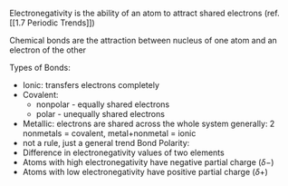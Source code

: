 Electronegativity is the ability of an atom to attract shared electrons (ref. [[1.7 Periodic Trends]])

Chemical bonds are the attraction between nucleus of one atom and an electron of the other

Types of Bonds:
- Ionic: transfers electrons completely
- Covalent:
	- nonpolar - equally shared electrons
	- polar - unequally shared electrons
- Metallic: electrons are shared across the whole system
generally: 2 nonmetals = covalent, metal+nonmetal = ionic
- not a rule, just a general trend
Bond Polarity:
- Difference in electronegativity values of two elements
- Atoms with high electronegativity have negative partial charge ($\delta-$)
- Atoms with low electronegativity have positive partial charge ($\delta+$)
